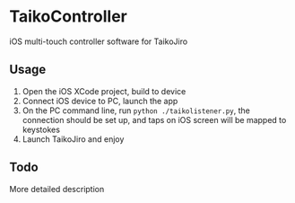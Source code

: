 # TaikoController

iOS multi-touch controller software for TaikoJiro


## Usage

1. Open the iOS XCode project, build to device
2. Connect iOS device to PC, launch the app
3. On the PC command line, run `python ./taikolistener.py`, the connection should be set up, and taps on iOS screen will be mapped to keystokes
4. Launch TaikoJiro and enjoy

## Todo

More detailed description
